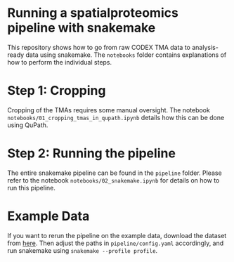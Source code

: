 # Running a spatialproteomics pipeline with snakemake
This repository shows how to go from raw CODEX TMA data to analysis-ready data using snakemake.
The `notebooks` folder contains explanations of how to perform the individual steps.

# Step 1: Cropping
Cropping of the TMAs requires some manual oversight. The notebook `notebooks/01_cropping_tmas_in_qupath.ipynb` details how this can be done using QuPath.

# Step 2: Running the pipeline
The entire snakemake pipeline can be found in the `pipeline` folder. Please refer to the notebook `notebooks/02_snakemake.ipynb` for details on how to run this pipeline.

# Example Data
If you want to rerun the pipeline on the example data, download the dataset from [here](https://www.huber.embl.de/users/matthias/250513_spatialproteomics_example_data.tar.gz). Then adjust the paths in `pipeline/config.yaml` accordingly, and run snakemake using `snakemake --profile profile`.
